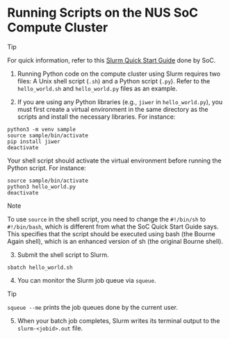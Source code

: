 # Running Scripts on the NUS SoC Compute Cluster

> [!TIP]
> For quick information, refer to this [Slurm Quick Start Guide](https://dochub.comp.nus.edu.sg/cf/guides/compute-cluster/slurm-quick) done by SoC.

1. Running Python code on the compute cluster using Slurm requires two files: A Unix shell script (`.sh`) and a Python script (`.py`). Refer to the `hello_world.sh` and `hello_world.py` files as an example.

2. If you are using any Python libraries (e.g., `jiwer` in `hello_world.py`), you must first create a virtual environment in the same directory as the scripts and install the necessary libraries. For instance:

```
python3 -m venv sample
source sample/bin/activate
pip install jiwer
deactivate
```

Your shell script should activate the virtual environment before running the Python script. For instance:

```
source sample/bin/activate
python3 hello_world.py
deactivate
```

> [!NOTE]
> To use `source` in the shell script, you need to change the `#!/bin/sh` to `#!/bin/bash`, which is different from what the SoC Quick Start Guide says. This specifies that the script should be executed using bash (the Bourne Again shell), which is an enhanced version of sh (the original Bourne shell).

3. Submit the shell script to Slurm.

```
sbatch hello_world.sh
```

4. You can monitor the Slurm job queue via `squeue`.

> [!TIP]
> `squeue --me` prints the job queues done by the current user.

5. When your batch job completes, Slurm writes its terminal output to the `slurm-<jobid>.out` file.
